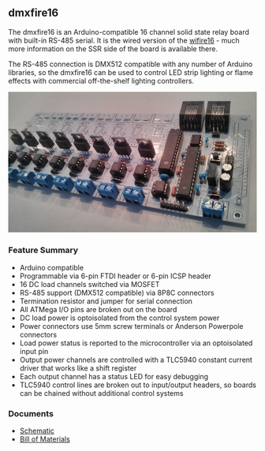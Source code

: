 dmxfire16
---------

The dmxfire16 is an Arduino-compatible 16 channel solid state relay board with built-in RS-485 serial. It is the wired version of the [wifire16](https://github.com/propane-and-electrons/wifire16) - much more information on the SSR side of the board is available there.

The RS-485 connection is DMX512 compatible with any number of Arduino libraries, so the dmxfire16 can be used to control LED strip lighting or flame effects with commercial off-the-shelf lighting controllers.

![dmxfire16 photo](docs/dmxfire16.jpg)

### Feature Summary

* Arduino compatible
* Programmable via 6-pin FTDI header or 6-pin ICSP header
* 16 DC load channels switched via MOSFET
* RS-485 support (DMX512 compatible) via 8P8C connectors
* Termination resistor and jumper for serial connection
* All ATMega I/O pins are broken out on the board
* DC load power is optoisolated from the control system power
* Power connectors use 5mm screw terminals or Anderson Powerpole connectors
* Load power status is reported to the microcontroller via an optoisolated input pin
* Output power channels are controlled with a TLC5940 constant current driver that works like a shift register
* Each output channel has a status LED for easy debugging
* TLC5940 control lines are broken out to input/output headers, so boards can be chained without additional control systems

### Documents

* [Schematic](docs/dmxfire16-schematic.pdf)
* [Bill of Materials](docs/dmxfire16-BOM.csv)
